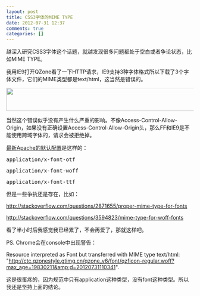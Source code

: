 ```yaml
---
layout: post
title: CSS3字体的MIME TYPE
date: 2012-07-31 12:37
comments: true
categories: []
---
```

越深入研究CSS3字体这个话题，就越发现很多问题都处于空白或者争论状态，比如MIME TYPE。

我用IE9打开QZone看了一下HTTP请求，IE9支持3种字体格式所以下载了3个字体文件，它们的MIME类型都是text/html，这当然是错误的。

<a href="http://yuguo.us/weblog/files/2012/07/1.png"><img class="aligncenter size-full wp-image-1325" title="1" src="http://yuguo.us/weblog/files/2012/07/1.png" alt="" width="832" height="62" /></a>

当然这个错误似乎没有产生什么严重的影响。不像Access-Control-Allow-Origin，如果没有正确设置Access-Control-Allow-Origin头，那么FF和IE9是不能使用跨域字体的，请求会被拒绝掉。

<a href="http://svn.apache.org/viewvc/httpd/httpd/branches/2.2.x/docs/conf/mime.types?view=annotate">最新Apache的默认配置</a>是这样的：
<pre>application/x-font-otf</pre>
<pre>application/x-font-woff</pre>
<pre>application/x-font-ttf</pre>
但是一些争执还是存在，比如：

<a href="http://stackoverflow.com/questions/2871655/proper-mime-type-for-fonts">http://stackoverflow.com/questions/2871655/proper-mime-type-for-fonts</a>

<a href="http://stackoverflow.com/questions/3594823/mime-type-for-woff-fonts">http://stackoverflow.com/questions/3594823/mime-type-for-woff-fonts</a>

看了半小时后我感觉我已经累了，不会再爱了，那就这样吧。

PS. Chrome会在console中出现警告：

Resource interpreted as Font but transferred with MIME type text/html: "<a title="http://ctc.qzonestyle.gtimg.cn/qzone_v6/font/qzficon-regular.woff?max_age=19830211&amp;d=20120731110341" href="http://ctc.qzonestyle.gtimg.cn/qzone_v6/font/qzficon-regular.woff?max_age=19830211&amp;d=20120731110341">http://ctc.qzonestyle.gtimg.cn/qzone_v6/font/qzficon-regular.woff?max_age=19830211&amp;d=20120731110341</a>".

这是很蛋疼的，因为规范中只有application这种类型，没有font这种类型。所以我还是坚持上面的结论。
